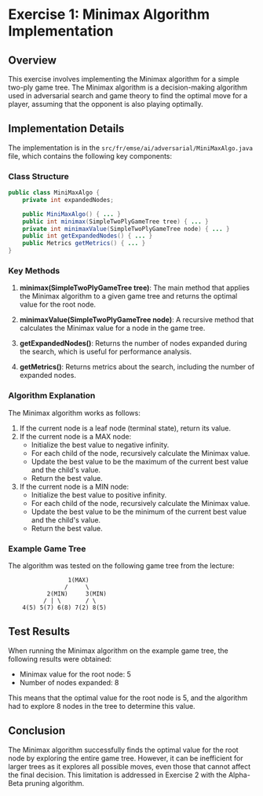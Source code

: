 # Exercise 1: Minimax Algorithm Implementation

## Overview

This exercise involves implementing the Minimax algorithm for a simple two-ply game tree. The Minimax algorithm is a decision-making algorithm used in adversarial search and game theory to find the optimal move for a player, assuming that the opponent is also playing optimally.

## Implementation Details

The implementation is in the `src/fr/emse/ai/adversarial/MiniMaxAlgo.java` file, which contains the following key components:

### Class Structure

```java
public class MiniMaxAlgo {
    private int expandedNodes;

    public MiniMaxAlgo() { ... }
    public int minimax(SimpleTwoPlyGameTree tree) { ... }
    private int minimaxValue(SimpleTwoPlyGameTree node) { ... }
    public int getExpandedNodes() { ... }
    public Metrics getMetrics() { ... }
}
```

### Key Methods

1. **minimax(SimpleTwoPlyGameTree tree)**: The main method that applies the Minimax algorithm to a given game tree and returns the optimal value for the root node.

2. **minimaxValue(SimpleTwoPlyGameTree node)**: A recursive method that calculates the Minimax value for a node in the game tree.

3. **getExpandedNodes()**: Returns the number of nodes expanded during the search, which is useful for performance analysis.

4. **getMetrics()**: Returns metrics about the search, including the number of expanded nodes.

### Algorithm Explanation

The Minimax algorithm works as follows:

1. If the current node is a leaf node (terminal state), return its value.
2. If the current node is a MAX node:
   - Initialize the best value to negative infinity.
   - For each child of the node, recursively calculate the Minimax value.
   - Update the best value to be the maximum of the current best value and the child's value.
   - Return the best value.
3. If the current node is a MIN node:
   - Initialize the best value to positive infinity.
   - For each child of the node, recursively calculate the Minimax value.
   - Update the best value to be the minimum of the current best value and the child's value.
   - Return the best value.

### Example Game Tree

The algorithm was tested on the following game tree from the lecture:

```
                 1(MAX)
                /     \
           2(MIN)     3(MIN)
          / | \       / \
    4(5) 5(7) 6(8) 7(2) 8(5)
```

## Test Results

When running the Minimax algorithm on the example game tree, the following results were obtained:

- Minimax value for the root node: 5
- Number of nodes expanded: 8

This means that the optimal value for the root node is 5, and the algorithm had to explore 8 nodes in the tree to determine this value.

## Conclusion

The Minimax algorithm successfully finds the optimal value for the root node by exploring the entire game tree. However, it can be inefficient for larger trees as it explores all possible moves, even those that cannot affect the final decision. This limitation is addressed in Exercise 2 with the Alpha-Beta pruning algorithm.
